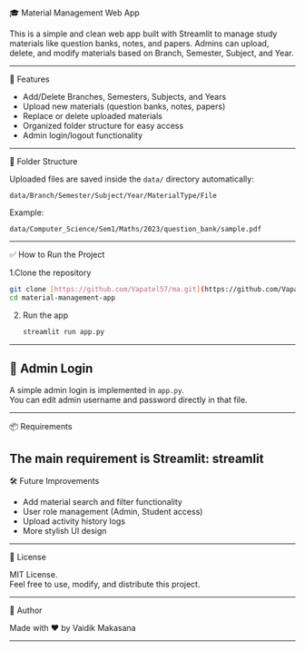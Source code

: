 🎓 Material Management Web App

This is a simple and clean web app built with Streamlit to manage study materials like question banks, notes, and papers. Admins can upload, delete, and modify materials based on Branch, Semester, Subject, and Year.

---

🚀 Features

- Add/Delete Branches, Semesters, Subjects, and Years
- Upload new materials (question banks, notes, papers)
- Replace or delete uploaded materials
- Organized folder structure for easy access
- Admin login/logout functionality

---

📂 Folder Structure

Uploaded files are saved inside the `data/` directory automatically:

```
data/Branch/Semester/Subject/Year/MaterialType/File
```

Example:

```
data/Computer_Science/Sem1/Maths/2023/question_bank/sample.pdf
```

---

✅ How to Run the Project

1.Clone the repository
   ```bash
   git clone [https://github.com/Vapatel57/ma.git](https://github.com/Vapatel57/academic.git)
   cd material-management-app
   ```

2. Run the app
   ```bash
   streamlit run app.py
   ```

---

## 🔐 Admin Login

A simple admin login is implemented in `app.py`.  
You can edit admin username and password directly in that file.

---

📦 Requirements

The main requirement is Streamlit:
streamlit
---

🛠 Future Improvements

- Add material search and filter functionality
- User role management (Admin, Student access)
- Upload activity history logs
- More stylish UI design

---

📜 License

MIT License.  
Feel free to use, modify, and distribute this project.

---
🙌 Author

Made with ❤️ by Vaidik Makasana

---
